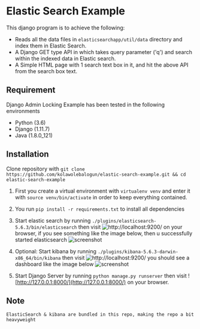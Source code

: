 # Elastic Search Example
 This django program is to achieve the following:
 
 * Reads all the data files in `elasticsearchapp/util/data` directory and index them in Elastic Search.
 * A Django GET type API in which takes query parameter ('q') and search within the indexed data in Elastic search.
 * A Simple HTML page with 1 search text box in it, and hit the above API from the search box text.
 
 
## Requirement

Django Admin Locking Example has been tested in the following environments

* Python (3.6)
* Django (1.11.7)
* Java (1.8.0_121)


## Installation

Clone repository with `git clone https://github.com/kolawolebalogun/elastic-search-example.git && cd elastic-search-example`

1. First you create a virtual environment with `virtualenv venv` and enter it with `source venv/bin/activate` in order to keep everything contained. 

2. You run `pip install -r requirements.txt` to install all dependencies

3. Start elastic search by running `./plugins/elasticsearch-5.6.3/bin/elasticsearch` then visit ![http://localhost:9200/](http://localhost:9200/) on your browser, if you see something like the image below, then u successfully started elasticsearch
![screenshot](https://user-images.githubusercontent.com/8668661/32416287-38b279da-c247-11e7-8c15-5b22fcd07c9a.png)

4. Optional: Start kibana by running `./plugins/kibana-5.6.3-darwin-x86_64/bin/kibana` then visit ![http://localhost:9200/](http://localhost:5601/) you should see a dashboard like the image below
![screenshot](https://user-images.githubusercontent.com/8668661/32416395-91f8a108-c248-11e7-841d-ed18ab618029.png)

5. Start Django Server by running `python manage.py runserver` then visit ![http://127.0.0.1:8000/](http://127.0.0.1:8000/) on your browser.


## Note
```
ElasticSearch & kibana are bundled in this repo, making the repo a bit heavyweight
```

